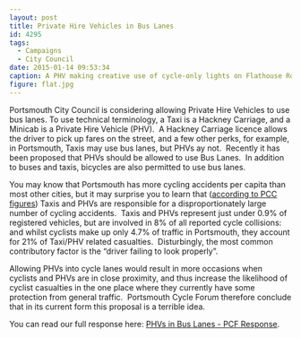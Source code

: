 ```yaml
---
layout: post
title: Private Hire Vehicles in Bus Lanes
id: 4295
tags:
  - Campaigns
  - City Council
date: 2015-01-14 09:53:34
caption: A PHV making creative use of cycle-only lights on Flathouse Road
figure: flat.jpg
---
```


Portsmouth City Council is considering allowing Private Hire Vehicles to use bus lanes. To use technical terminology, a Taxi is a Hackney Carriage, and a Minicab is a Private Hire Vehicle (PHV).  A Hackney Carriage licence allows the driver to pick up fares on the street, and a few other perks, for example, in Portsmouth, Taxis may use bus lanes, but PHVs ay not.  Recently it has been proposed that PHVs should be allowed to use Bus Lanes.  In addition to buses and taxis, bicycles are also permitted to use bus lanes.

You may know that Portsmouth has more cycling accidents per capita than most other cities, but it may surprise you to learn that ([according to PCC figures](http://democracy.portsmouth.gov.uk/documents/s5647/Review%20of%20Hackney%20Carriage%20and%20Private%20Hire%20Policy.pdf "Hackney Carriage and Private Hire Policy Review Consideration of options for review of current policy guidelines")) Taxis and PHVs are responsible for a disproportionately large number of cycling accidents.  Taxis and PHVs represent just under 0.9% of registered vehicles, but are involved in 8% of all reported cycle collisions: and whilst cyclists make up only 4.7% of traffic in Portsmouth, they account for 21% of Taxi/PHV related casualties.  Disturbingly, the most common contributory factor is the “driver failing to look properly”.

Allowing PHVs into cycle lanes would result in more occasions when cyclists and PHVs are in close proximity, and thus increase the likelihood of cyclist casualties in the one place where they currently have some protection from general traffic.  Portsmouth Cycle Forum therefore conclude that in its current form this proposal is a terrible idea.

You can read our full response here: [PHVs in Bus Lanes - PCF Response](/assets/docs/PCFPrivateHireinBusLanes.pdf).
